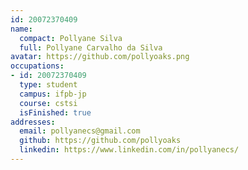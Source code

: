 ```yaml
---
id: 20072370409
name:
  compact: Pollyane Silva
  full: Pollyane Carvalho da Silva
avatar: https://github.com/pollyoaks.png
occupations:
- id: 20072370409
  type: student
  campus: ifpb-jp
  course: cstsi
  isFinished: true
addresses:
  email: pollyanecs@gmail.com
  github: https://github.com/pollyoaks
  linkedin: https://www.linkedin.com/in/pollyanecs/
---
```

